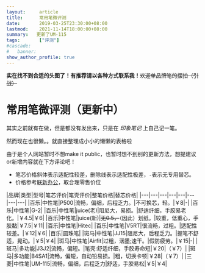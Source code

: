 ```yaml
---
layout:     article
title:      常用笔微评测
date:       2019-03-25T23:30:00+08:00
lastmod:    2021-11-14T18:00:00+08:00
summary:   更新了UM-115
tags:       ["评测"]
#cascade:
#   banner:
show_author_profile: true
---
```


**实在找不到合适的头图了！有推荐请以各种方式联系我！**~~欢迎单品牌笔的摆拍（引战）~~

# 常用笔微评测（更新中）

其实之前就有在做，但是都没有发出来，只是在 *印象笔记* 上自己记一笔。

然而现在也很懒。。就直接整理成小小的懒懒的表格啦

由于是个人网站暂时不想make it public，也暂时想不到别的更新方法，想提建议or新增内容就在下方评论吧！

*   笔芯价格斜体表示适配性较差，删除线表示适配性极差，`-`表示无专用替芯。
*   价格参考[联新办公](https://lianxinbg.tmall.com/)，取合理零售价位

|品牌|类型|型号|笔芯评价|笔壳评价|整笔价格|替芯价格|
|---|---|---|---|---|---|---|---|
|百乐|中性笔|P500|流畅，偏细，后程乏力。|不可换芯，轻。|￥8|-|
|百乐|中性笔|G-2|
|百乐|中性笔|juice(老)|阻尼大，易损。|舒适纤细，手胶易老化。|￥4.5|￥6|
|百乐|中性笔|juice(新)|~~无0.5，~~（因此）划纸。|较重，低重心，手胶黏|￥7.5|￥11|
|百乐|中性笔|Hitec|
|百乐|中性笔|V5RT|很流畅，过粗。|适配性较差。|￥12|￥6|
|百乐|圆珠笔|
|斑马|中性笔|JJ15|阻尼大，后程乏力。|握笔不舒适，晃动。|￥5|￥4|
|斑马|中性笔|Airfit|过粗，洇墨;速干。|假防疲劳。|￥15|-|
|斑马|多功能|J3J2|流畅，偏短。|笔壳:舒适纤细，手胶寿命短|￥20|（￥7）|
|斑马|多功能|B4SA1|流畅，偏短，自动铅易损。|粗，切换卡顿|￥28|（￥7）|
|三菱|中性笔|UM-115|流畅，偏细，后程乏力|舒适，手胶易松|￥5|￥4|
